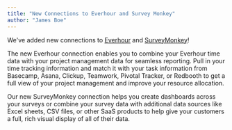```yaml
---
title: "New Connections to Everhour and Survey Monkey"
author: "James Boe"
---
```


We've added new connections to <a href="https://www.everhour.com">Everhour</a> and <a href="https://www.surveymonkey.com">SurveyMonkey</a>!<!--more-->

The new Everhour connection enables you to combine your Everhour time data with your project management data for seamless reporting. Pull in your time tracking information and match it with your task information from Basecamp, Asana, Clickup, Teamwork, Pivotal Tracker, or Redbooth to get a full view of your project management and improve your resource allocation.

Our new SurveyMonkey connection helps you create dashboards across your surveys or combine your survey data with additional data sources like Excel sheets, CSV files, or other SaaS products to help give your customers a full, rich visual display of all of their data.  